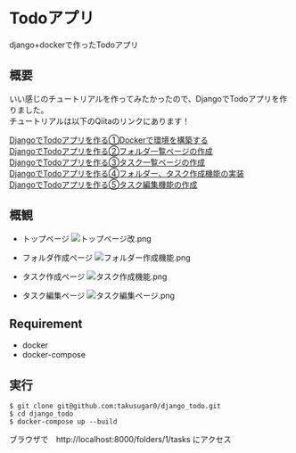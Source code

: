 # Todoアプリ
django+dockerで作ったTodoアプリ

## 概要
いい感じのチュートリアルを作ってみたかったので、DjangoでTodoアプリを作りました。  
チュートリアルは以下のQiitaのリンクにあります！

[DjangoでTodoアプリを作る①Dockerで環境を構築する](https://qiita.com/takos/items/b9ba0b60c6f71b428aac)  
[DjangoでTodoアプリを作る②フォルダ一覧ページの作成](https://qiita.com/takos/items/3e480183e72f41b69b84)  
[DjangoでTodoアプリを作る③タスク一覧ページの作成](https://qiita.com/takos/items/828283aad5e5e2d8573d)  
[DjangoでTodoアプリを作る④フォルダー、タスク作成機能の実装](https://qiita.com/takos/items/ce580c5781956a7c7eba)  
[DjangoでTodoアプリを作る⑤タスク編集機能の作成](https://qiita.com/takos/items/dc4b91784cf895cc71c3)  

## 概観
- トップページ
![トップページ改.png](https://qiita-image-store.s3.ap-northeast-1.amazonaws.com/0/370196/3f383d9c-eef1-7466-4862-5480a0f07286.png)

- フォルダ作成ページ
![フォルダー作成機能.png](https://qiita-image-store.s3.ap-northeast-1.amazonaws.com/0/370196/2d9f44e4-fef7-93ea-f38f-51abadf0133b.png)

- タスク作成ページ
![タスク作成機能.png](https://qiita-image-store.s3.ap-northeast-1.amazonaws.com/0/370196/561065ea-c841-2842-db96-4f2be74049cb.png)

- タスク編集ページ
![タスク編集ページ.png](https://qiita-image-store.s3.ap-northeast-1.amazonaws.com/0/370196/00e48df3-b8d2-b916-e63f-4ec253e1c28c.png)

## Requirement
- docker  
- docker-compose

## 実行
`$ git clone git@github.com:takusugar0/django_todo.git`  
`$ cd django_todo`  
`$ docker-compose up --build`  
  
ブラウザで　http://localhost:8000/folders/1/tasks にアクセス
